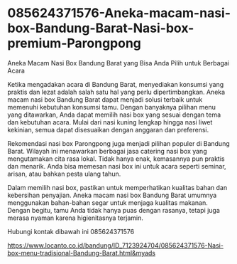 # 085624371576-Aneka-macam-nasi-box-Bandung-Barat-Nasi-box-premium-Parongpong
Aneka Macam Nasi Box Bandung Barat yang Bisa Anda Pilih untuk Berbagai Acara

Ketika mengadakan acara di Bandung Barat, menyediakan konsumsi yang praktis dan lezat adalah salah satu hal yang perlu dipertimbangkan. Aneka macam nasi box Bandung Barat dapat menjadi solusi terbaik untuk memenuhi kebutuhan konsumsi tamu. Dengan banyaknya pilihan menu yang ditawarkan, Anda dapat memilih nasi box yang sesuai dengan tema dan kebutuhan acara. Mulai dari nasi kuning lengkap hingga nasi liwet kekinian, semua dapat disesuaikan dengan anggaran dan preferensi.

Rekomendasi nasi box Parongpong juga menjadi pilihan populer di Bandung Barat. Wilayah ini menawarkan berbagai jasa catering nasi box yang mengutamakan cita rasa lokal. Tidak hanya enak, kemasannya pun praktis dan menarik. Anda bisa memesan nasi box ini untuk acara seperti seminar, arisan, atau bahkan pesta ulang tahun.

Dalam memilih nasi box, pastikan untuk memperhatikan kualitas bahan dan kebersihan penyajian. Aneka macam nasi box Bandung Barat umumnya menggunakan bahan-bahan segar untuk menjaga kualitas makanan. Dengan begitu, tamu Anda tidak hanya puas dengan rasanya, tetapi juga merasa nyaman karena higienitasnya terjamin.

Hubungi kontak dibawah ini
085624371576

https://www.locanto.co.id/bandung/ID_7123924704/085624371576-Nasi-box-menu-tradisional-Bandung-Barat.html&myads
